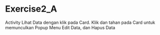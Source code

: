# Exercise2_A
Activity Lihat Data dengan klik pada Card.
Klik dan tahan pada Card untuk memunculkan Popup Menu Edit Data, dan Hapus Data
